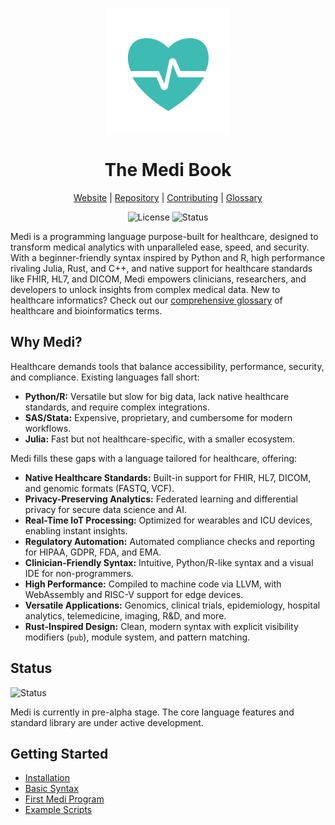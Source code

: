 <p align="center">
  <img src="./assets/medi-logo.png" alt="Medi Logo" width="200">
</p>

<h1 align="center">The Medi Book</h1>

<p align="center">
  <a href="http://medi-lang.org">Website</a> | 
  <a href="https://github.com/MediLang/medi">Repository</a> | 
  <a href="https://github.com/MediLang/medi/blob/main/CONTRIBUTING.md">Contributing</a> | 
  <a href="./glossary.md">Glossary</a>
</p>

<p align="center">
  <img src="https://img.shields.io/badge/License-MIT-blue" alt="License">
  <img src="https://img.shields.io/badge/Status-Pre--alpha%20(Prototype)-orange" alt="Status">
</p>

Medi is a programming language purpose-built for healthcare, designed to transform medical analytics with unparalleled ease, speed, and security. With a beginner-friendly syntax inspired by Python and R, high performance rivaling Julia, Rust, and C++, and native support for healthcare standards like FHIR, HL7, and DICOM, Medi empowers clinicians, researchers, and developers to unlock insights from complex medical data. New to healthcare informatics? Check out our [comprehensive glossary](./glossary.md) of healthcare and bioinformatics terms.

## Why Medi?

Healthcare demands tools that balance accessibility, performance, security, and compliance. Existing languages fall short:

* **Python/R:** Versatile but slow for big data, lack native healthcare standards, and require complex integrations.
* **SAS/Stata:** Expensive, proprietary, and cumbersome for modern workflows.
* **Julia:** Fast but not healthcare-specific, with a smaller ecosystem.

Medi fills these gaps with a language tailored for healthcare, offering:

* **Native Healthcare Standards:** Built-in support for FHIR, HL7, DICOM, and genomic formats (FASTQ, VCF).
* **Privacy-Preserving Analytics:** Federated learning and differential privacy for secure data science and AI.
* **Real-Time IoT Processing:** Optimized for wearables and ICU devices, enabling instant insights.
* **Regulatory Automation:** Automated compliance checks and reporting for HIPAA, GDPR, FDA, and EMA.
* **Clinician-Friendly Syntax:** Intuitive, Python/R-like syntax and a visual IDE for non-programmers.
* **High Performance:** Compiled to machine code via LLVM, with WebAssembly and RISC-V support for edge devices.
* **Versatile Applications:** Genomics, clinical trials, epidemiology, hospital analytics, telemedicine, imaging, R&D, and more.
* **Rust-Inspired Design:** Clean, modern syntax with explicit visibility modifiers (`pub`), module system, and pattern matching.

## Status

![Status](https://img.shields.io/badge/Status-Pre--alpha%20(Prototype)-orange)

Medi is currently in pre-alpha stage. The core language features and standard library are under active development.

## Getting Started

* [Installation](getting-started/installation.md)
* [Basic Syntax](getting-started/basic-syntax.md)
* [First Medi Program](getting-started/first-program.md)
* [Example Scripts](examples/index.md)
